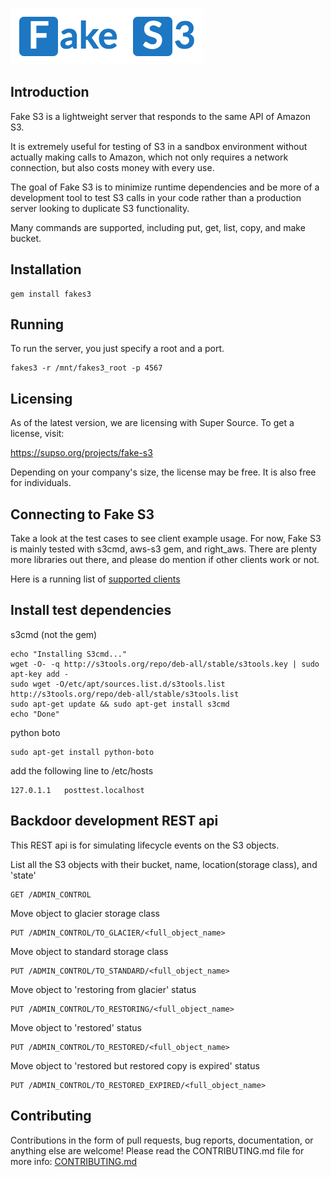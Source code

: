 ![Fake S3](static/logo.png "Fake S3")

## Introduction

Fake S3 is a lightweight server that responds to the same API of Amazon S3.

It is extremely useful for testing of S3 in a sandbox environment without actually making calls to Amazon, which not only requires a network connection, but also costs money with every use.

The goal of Fake S3 is to minimize runtime dependencies and be more of a
development tool to test S3 calls in your code rather than a production server looking to duplicate S3 functionality.

Many commands are supported, including put, get, list, copy, and make bucket.

## Installation

    gem install fakes3

## Running

To run the server, you just specify a root and a port.

    fakes3 -r /mnt/fakes3_root -p 4567

## Licensing

As of the latest version, we are licensing with Super Source. To get a license, visit:

https://supso.org/projects/fake-s3 

Depending on your company's size, the license may be free. It is also free for individuals.

## Connecting to Fake S3

Take a look at the test cases to see client example usage.  For now, Fake S3 is
mainly tested with s3cmd, aws-s3 gem, and right_aws.  There are plenty more
libraries out there, and please do mention if other clients work or not.

Here is a running list of [supported clients](https://github.com/jubos/fake-s3/wiki/Supported-Clients "Supported Clients")

## Install test dependencies

s3cmd (not the gem)

    echo "Installing S3cmd..."
    wget -O- -q http://s3tools.org/repo/deb-all/stable/s3tools.key | sudo apt-key add -
    sudo wget -O/etc/apt/sources.list.d/s3tools.list http://s3tools.org/repo/deb-all/stable/s3tools.list
    sudo apt-get update && sudo apt-get install s3cmd
    echo "Done"

python boto

    sudo apt-get install python-boto

add the following line to /etc/hosts

    127.0.1.1   posttest.localhost

## Backdoor development REST api

This REST api is for simulating lifecycle events on the S3 objects.

List all the S3 objects with their bucket, name, location(storage class), and 'state'

    GET /ADMIN_CONTROL

Move object to glacier storage class

    PUT /ADMIN_CONTROL/TO_GLACIER/<full_object_name>

Move object to standard storage class

    PUT /ADMIN_CONTROL/TO_STANDARD/<full_object_name>

Move object to 'restoring from glacier' status

    PUT /ADMIN_CONTROL/TO_RESTORING/<full_object_name>

Move object to 'restored' status

    PUT /ADMIN_CONTROL/TO_RESTORED/<full_object_name>

Move object to 'restored but restored copy is expired' status

    PUT /ADMIN_CONTROL/TO_RESTORED_EXPIRED/<full_object_name>

## Contributing

Contributions in the form of pull requests, bug reports, documentation, or anything else are welcome! Please read the CONTRIBUTING.md file for more info: [CONTRIBUTING.md](https://github.com/jubos/fake-s3/blob/master/CONTRIBUTING.md)
